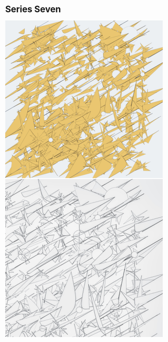 <!--- -image_format jpeg_high -maxwidth 1500 -background #dbcec3 -->
# Series Seven

![Sample1](001.jpg)
![Sample2](002.jpg)